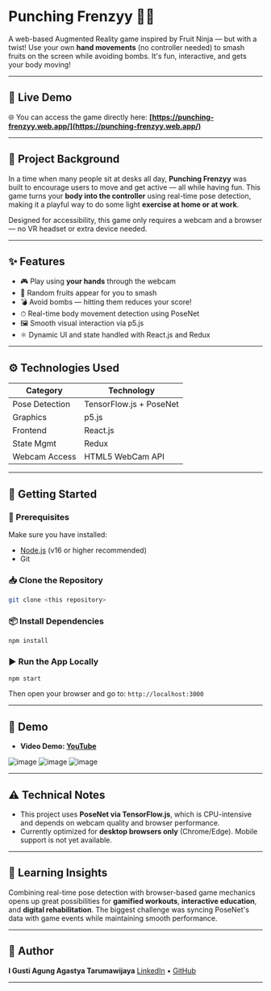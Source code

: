 # Punching Frenzyy 🍉💥

A web-based Augmented Reality game inspired by Fruit Ninja — but with a twist! Use your own **hand movements** (no controller needed) to smash fruits on the screen while avoiding bombs. It's fun, interactive, and gets your body moving!

---
## 🔗 **Live Demo**

🌐 You can access the game directly here:
**[https://punching-frenzyy.web.app/](https://punching-frenzyy.web.app/)**

---

## 🎯 Project Background

In a time when many people sit at desks all day, **Punching Frenzyy** was built to encourage users to move and get active — all while having fun. This game turns your **body into the controller** using real-time pose detection, making it a playful way to do some light **exercise at home or at work**.

Designed for accessibility, this game only requires a webcam and a browser — no VR headset or extra device needed.

---

## ✨ Features

- 🎮 Play using **your hands** through the webcam
- 🍌 Random fruits appear for you to smash
- 💣 Avoid bombs — hitting them reduces your score!
- ⏱ Real-time body movement detection using PoseNet
- 🖼️ Smooth visual interaction via p5.js
- ⚛️ Dynamic UI and state handled with React.js and Redux

---

## ⚙️ Technologies Used

| Category       | Technology                          |
|----------------|-------------------------------------|
| Pose Detection | TensorFlow.js + PoseNet             |
| Graphics       | p5.js                               |
| Frontend       | React.js                            |
| State Mgmt     | Redux                               |
| Webcam Access  | HTML5 WebCam API                    |

---

## 🚀 Getting Started

### 🧰 Prerequisites

Make sure you have installed:
- [Node.js](https://nodejs.org/) (v16 or higher recommended)
- Git

### 📥 Clone the Repository

```bash
git clone <this repository>
```

### 📦 Install Dependencies

```bash
npm install
```
### ▶️ Run the App Locally

```bash
npm start
```

Then open your browser and go to:
`http://localhost:3000`

---

## 📸 Demo

* **Video Demo: [YouTube](https://www.youtube.com/watch?v=Hbdu22tZFOo)**

![image](https://ucabadb99329289044259b984952.previews.dropboxusercontent.com/p/thumb/ACoLpqUszVBSHeoRGd88cB-DiEzmH3z-jqPztqLmqpJX15wgdOLqnbPOpLAumfmtUi5jsVggNT5mnAqhypuMRysh0x6eYtv7vfCn01T_jK4d343iLu6djyI48sBNukS_9iHGiwEJoXeQtxOytPNdJ8Ekfmb_NfYYb7bvhd_oP3Oe9ZUmQ7Bidf0aghWq_EK1D-UQf3CQ2qhmiKq7FvO9OjeH_MIDPiz1tKrnk3qWqVRljWcU9PZvVF3tOBp7p07d4Bcvp0MIXwEB_GGcZKESvMWNk1a4e6uYNVcMUNeFKfX7X8xk6ERQsitNcpkakwg-Q6gud4wlbNB6a-TYlVa7vzKMkhW4x5c2-RTPvWPvt-5u0HBV_IqBp3bKmIict0YAXoy53rKJYKRWwqY9NrnX-RRU/p.png?is_prewarmed=true)
![image](https://uc26bccea6f28f8046d2d90156c3.previews.dropboxusercontent.com/p/thumb/ACo1TNR_DWrTgLhXQ2IiIJTk9e4z3DXE1Knu_mXwqkPb9Z9TZl0i6HWk8_u5UYQH5AeABHO5FRoKm1c_fR_jSQimxLGPg7T3K_4ARUEtZ_5-zllaZQK8YbYuVh6jAIcotEmuqjYN1mUi_6r3xYywQuuHjiRMBPAaYanRElbwQCHUsWL8ol4XEjSydRa8Uk8MLqlWGkdfZRzDkBXUvxXvZqEg5TJr-cTfhTc0iuDEIlUMC__rECKzw4bKJLMGFZfmdy_z-RiXx_UBWphl3YRZVrtWX0Ex8PkB4lqt-M_roFd8v8Qf71MUNJ1RnjPNDsujkzt3I3hEWQ1fr5IG3-guYC5u2BD_NscKlLS2_jx1IMNYMF1BBZNGskpzaPmCiJ1u_X0jYHCq9LNCaqHb0HFZcO6TRW_8c6RGd92Arfw7a-sEioPVoTe4OGy8PhuyNZqg91GNebkiBUCVuQKToUKwgnLe/p.png?is_prewarmed=true)
![image](https://uca0de630d9716c03ac65be14d9c.previews.dropboxusercontent.com/p/thumb/ACpWV6p1oIajRUUevjABLGkIy1lo8_CUYrVj8U0dJ-nammfMmc7lpC67kku-Xrju24Pkeu4xNVRQjkel68kgEdH9mua6530bA0B7I0-YbnV9ig9rlfVp_SCHSKvRZTVQZX9bwc2_H6jiVL6LHr9thqAIOj7DCasWGCYKIvFm41XGQqIcvFKPwto3bt_tl7t_0K8WKJ6nzAz7jA_hB62n_RJ4XBqFiymOucQlRHkv85XscADSdQ252KoxyOcwfnbILaKPaelTbP2q1hGPRdw8IJHuX09TCWY5Q-5HcB7kGR1TrccJEKE6WfYhthzEEyLcg7BY3M3go0YNllwrEQ7KuRLJvyuTVzVypZRhzjhtuqSoRHoG9Xg3qec7znSCNiAX_d0cQYcKHdKJ6HcTBaJ02V-_UCbT6sxLzi8BpDalTuQT4JYpOIiqJDLvKFeh82uARaV3TVVMvnTauN9IAey1iYI6/p.png?is_prewarmed=true)

---

## ⚠️ Technical Notes

* This project uses **PoseNet via TensorFlow\.js**, which is CPU-intensive and depends on webcam quality and browser performance.
* Currently optimized for **desktop browsers only** (Chrome/Edge). Mobile support is not yet available.

---

## 🧠 Learning Insights

Combining real-time pose detection with browser-based game mechanics opens up great possibilities for **gamified workouts**, **interactive education**, and **digital rehabilitation**. The biggest challenge was syncing PoseNet's data with game events while maintaining smooth performance.

---

## 👤 Author

**I Gusti Agung Agastya Tarumawijaya**
[LinkedIn](https://www.linkedin.com/in/agunggst/) • [GitHub](https://github.com/agunggst)

---
